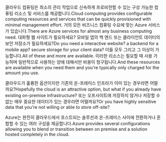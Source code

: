 <span data-ttu-id="f8a75-101">클라우드 컴퓨팅은 최소의 관리 작업으로 신속하게 프로비전할 수 있는 구성 가능한 컴퓨팅 리소스 및 서비스를 제공합니다.</span><span class="sxs-lookup"><span data-stu-id="f8a75-101">Cloud computing provides configurable computing resources and services that can be quickly provisioned with minimal management effort.</span></span> <span data-ttu-id="f8a75-102">거의 모든 비즈니스 컴퓨팅 수요에 맞는 Azure 서비스가 있습니다.</span><span class="sxs-lookup"><span data-stu-id="f8a75-102">There are Azure services for almost any business computing need.</span></span> <span data-ttu-id="f8a75-103">대화형 웹 사이트가 필요하세요? 모바일 앱의 백 엔드 또는 클라이언트 데이터의 보안 저장소가 필요하세요?</span><span class="sxs-lookup"><span data-stu-id="f8a75-103">Do you need a interactive website? a backend for a mobile app? secure storage for your client data?</span></span> <span data-ttu-id="f8a75-104">이들 모두 그리고 그 이상이 가능합니다.</span><span class="sxs-lookup"><span data-stu-id="f8a75-104">All of these and more are available.</span></span> <span data-ttu-id="f8a75-105">이러한 리소스는 필요할 때 사용 가능하며 일반적으로 사용하는 양에 대해서만 비용이 청구됩니다.</span><span class="sxs-lookup"><span data-stu-id="f8a75-105">And these resources are available when you need them and you're typically only charged for the amount you use.</span></span>

<span data-ttu-id="f8a75-106">클라우드가 훌륭한 옵션이지만 기존의 온-프레미스 인프라가 이미 있는 경우라면 어떨까요?</span><span class="sxs-lookup"><span data-stu-id="f8a75-106">Hopefully the cloud is an attractive option, but what if you already have existing on-premise infrastructure?</span></span> <span data-ttu-id="f8a75-107">또는 오프사이트에 저장하지 않거나 저장할 수 없는 매우 중요한 데이터가 있는 경우라면 어떨까요?</span><span class="sxs-lookup"><span data-stu-id="f8a75-107">Or you have highly sensitive data that you're not willing or able to store off-site?</span></span>

<span data-ttu-id="f8a75-108">Azure는 완전히 클라우드에서 호스트되는 솔루션과 온-프레미스 사이에 전환하거나 혼합할 수 있는 여러 구성을 제공합니다.</span><span class="sxs-lookup"><span data-stu-id="f8a75-108">Azure provides several configurations allowing you to blend or transition between on premise and a solution hosted completely in the cloud.</span></span>
